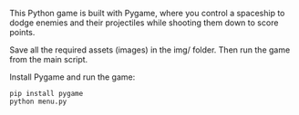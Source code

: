 This Python game is built with Pygame, where you control a spaceship to dodge enemies and their projectiles while shooting them down to score points.

Save all the required assets (images) in the img/ folder. Then run the game from the main script.

Install Pygame and run the game:
```
pip install pygame
python menu.py
```
